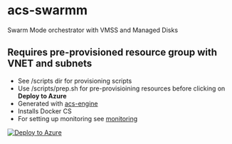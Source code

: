 # acs-swarmm
Swarm Mode orchestrator with VMSS and Managed Disks
## Requires pre-provisioned resource group with VNET and subnets
- See /scripts dir for provisioning scripts
- Use /scripts/prep.sh for pre-provisioining resources before clicking on **Deploy to Azure**
- Generated with [acs-engine](https://github.com/Azure/acs-engine)
- Installs Docker CS
- For setting up monitoring see [monitoring](https://github.com/kbhattmsft/autoscaling)

[![Deploy to Azure](http://azuredeploy.net/deploybutton.png)](https://portal.azure.com/#create/Microsoft.Template/uri/https%3A%2F%2Fraw.githubusercontent.com%2Fkbhattmsft%2Facs-swarmm%2Fmaster%2Fazuredeploy.json)
